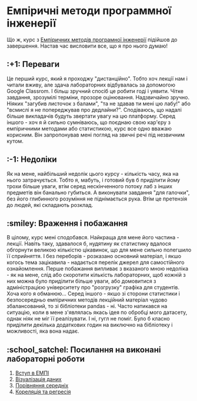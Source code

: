 # Емпіричні методи программної інженерії
 Що ж, курс з <a href="https://gitlab.com/targetflow/emise">Емпіричних методів програмної інженерії</a> підійшов до завершення. Настав час висловити все, що я про нього думаю!
 <h2>:+1: Переваги</h2>
Це перший курс, який я проходжу "дистанційно". Тобто хоч лекції нам і читали вживу, але здача лабораторних відбувалась за допомогою Google Classrom. І більш зручний спосіб це робити годі і уявити. Чітке завдання, зрозумілі терміни, прозоре оцінювання. Надзвичайно зручно. Ніяких "загубив листочок з балами", "та не здавав ти мені цю лабу!" або "всмислі я не попереджував про дедлайни?". Сподіваюсь, що надалі більше викладачів будуть звертати увагу на цю платформу.
Серед іншого - хоч я й сильно сумніваюсь, що поєднаю свою кар'єру з емпіричними методами або статистикою, курс все одно вважаю корисним. Він запропонував мені погляд на звичні речі під незвичним кутом.
 <h2>:-1: Недоліки</h2>
Як на мене, найбільший недолік цього курсу - кількість часу, яка на нього затрачується. Тобто я, мабуть, і готовий був б приділити йому трохи більше уваги, втім серед нескінченного потоку лаб з інших предметів він банально губиться. А виконувати завдання "для галочки", без його глибинного розуміння не піднімається рука. Втім це претензія до людей, які складають розклад.  
 <h2>:smiley: Враження і побажання</h2>
В цілому, курс мені сподобався. Найкраща для мене його частина - лекції. Навіть таку, здавалося б, нудятину як статистику вдалося обгорнути великою кількістю цікавинок, що для мене сильно полегшило її сприйняття. І без переборів - розказано основний матеріал, і якшо когось тема зацікавила - надається перелік джерел для самостійного ознайомлення. 
Перше побажання випливає з вказаного мною недоліка - як на мене, слід або скоротити кількість лабораторних, щоб кожній з них можна було приділити більше уваги, або домовитися з адміністрацією університету про "розгрузку" графіка для студентів. Хоча кого я обманюю...
Серед іншого - якшо зі сторони статистики і безпосередньо емпіричних методів лекційний матеріал чудово збалансований, то зі бібліотеки pandas - ні. Часто натикався на ситуацію, коли в мене з'являлась якась ідея по обробці мого датасету, однак ніяк не міг її реалізувати. І ні, гугл не поміг. Було б класно приділити декілька додаткових годин на виключно на бібліотеку і можливості, яка вона надає.

 <h2>:school_satchel: Посилання на виконані лабораторні роботи</h2>
<ol>
<li><a href="https://colab.research.google.com/drive/1gHA3gICnGi-V7AdwzJpFCPuEFJKP8Vel">Вступ в ЕМПІ</a></li>
<li><a href="https://colab.research.google.com/drive/1qBU1qaiPNDMTQaL3IxBArjCP1ncxsb9T">Візуалізація даних</a></li>
<li><a href="https://colab.research.google.com/drive/1uFwbhRCg6vplVIe3WcyRO6L0mYjtPsLh">Порівняння середніх</a></li>
<li><a href="https://colab.research.google.com/drive/14fYl-un2QGAuVChZRjgXShjQsJmnPB4d">Кореляція та регресія</a></li>
</ol>
